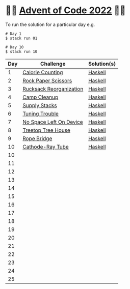 # :christmas_tree::calendar: [Advent of Code 2022](https://adventofcode.com/2022) :calendar::christmas_tree:

To run the solution for a particular day e.g.
```
# Day 1
$ stack run 01

# Day 10
$ stack run 10
```

Day | Challenge | Solution(s)
--- | --- | ---
1 | [Calorie Counting](https://adventofcode.com/2022/day/1) | [Haskell](https://github.com/rssbrrw/aoc22/blob/main/days/01/Main.hs) |
2 | [Rock Paper Scissors](https://adventofcode.com/2022/day/2) | [Haskell](https://github.com/rssbrrw/aoc22/blob/main/days/02/Main.hs) |
3 | [Rucksack Reorganization](https://adventofcode.com/2022/day/3) | [Haskell](https://github.com/rssbrrw/aoc22/blob/main/days/03/Main.hs) |
4 | [Camp Cleanup](https://adventofcode.com/2022/day/4) | [Haskell](https://github.com/rssbrrw/aoc22/blob/main/days/04/Main.hs) |
5 | [Supply Stacks](https://adventofcode.com/2022/day/5) | [Haskell](https://github.com/rssbrrw/aoc22/blob/main/days/05/Main.hs) |
6 | [Tuning Trouble](https://adventofcode.com/2022/day/6) | [Haskell](https://github.com/rssbrrw/aoc22/blob/main/days/06/Main.hs) |
7 | [No Space Left On Device](https://adventofcode.com/2022/day/7) | [Haskell](https://github.com/rssbrrw/aoc22/blob/main/days/07/Main.hs) |
8 | [Treetop Tree House](https://adventofcode.com/2022/day/8) | [Haskell](https://github.com/rssbrrw/aoc22/blob/main/days/08/Main.hs) |
9 | [Rope Bridge](https://adventofcode.com/2022/day/9) | [Haskell](https://github.com/rssbrrw/aoc22/blob/main/days/09/Main.hs) |
10 | [Cathode-Ray Tube](https://adventofcode.com/2022/day/10) | [Haskell](https://github.com/rssbrrw/aoc22/blob/main/days/10/Main.hs) |
10 | | |
11 | | |
12 | | |
13 | | |
14 | | |
15 | | |
16 | | |
17 | | |
18 | | |
19 | | |
20 | | |
21 | | |
22 | | |
23 | | |
24 | | |
25 | | |
